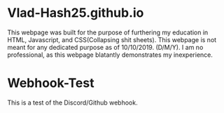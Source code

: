 # Vlad-Hash25.github.io
This webpage was built for the purpose of furthering my education in HTML, Javascript, and CSS(Collapsing shit sheets).
This webpage is not meant for any dedicated purpose as of 10/10/2019. (D/M/Y). I am no professional, as this webpage blatantly demonstrates my inexperience.

# Webhook-Test
This is a test of the Discord/Github webhook.
